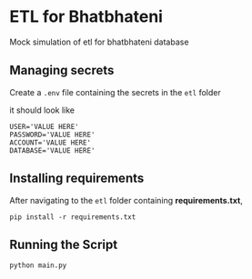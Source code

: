 # ETL for Bhatbhateni

Mock simulation of etl for bhatbhateni database

## Managing secrets

Create a `.env` file containing the secrets in the `etl` folder

it should look like

```shell
USER='VALUE HERE'
PASSWORD='VALUE HERE'
ACCOUNT='VALUE HERE'
DATABASE='VALUE HERE'
```

## Installing requirements

After navigating to the `etl` folder containing **requirements.txt**,

```shell
pip install -r requirements.txt
```

## Running the Script

```shell
python main.py
```
